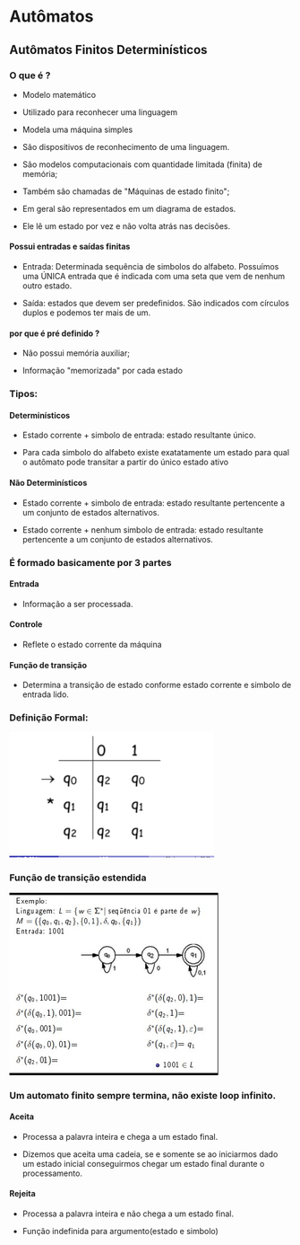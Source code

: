 # Autômatos

## Autômatos Finitos Determinísticos

### O que é ?

- Modelo matemático

-  Utilizado para reconhecer uma linguagem

-  Modela uma máquina simples

-  São dispositivos de reconhecimento de uma linguagem.


-  São modelos computacionais com quantidade limitada (finita) de memória;

-  Também são chamadas de "Máquinas de estado finito";

- Em geral são representados em um diagrama de estados.

- Ele lê um estado por vez e não volta atrás nas decisões.

#### Possui entradas e saídas finitas

- Entrada: Determinada sequência de simbolos do alfabeto. Possuímos uma ÚNICA entrada que é indicada com uma seta que vem de nenhum outro estado.

- Saída: estados que devem ser predefinidos. São indicados com círculos duplos e podemos ter mais de um.

#### por que é pré definido ?

- Não possui memória auxiliar;

- Informação "memorizada" por cada estado

### Tipos:

#### Determinísticos

- Estado corrente + simbolo de entrada: estado resultante único.

- Para cada simbolo do alfabeto existe exatatamente um estado para qual o autômato pode transitar a partir do único estado ativo

#### Não Determinísticos

- Estado corrente + simbolo de entrada: estado resultante pertencente a um conjunto de estados alternativos.

- Estado corrente + nenhum simbolo de entrada: estado resultante pertencente a um conjunto de estados alternativos.

### É formado basicamente por 3 partes

#### Entrada

- Informação a ser processada.

#### Controle

- Reflete o estado corrente da máquina

#### Função de transição

- Determina a transição de estado conforme estado corrente e simbolo de entrada lido.

### Definição Formal:

<img src="Imagens/picture1.png" alt="Formula" />


### Função de transição estendida

<img src="Imagens/picture3.png" alt="Consumo palavra" />

### Um  automato finito sempre termina, não existe loop infinito.

#### Aceita

- Processa a palavra inteira e chega a um estado final.

- Dizemos que aceita uma cadeia, se e somente se ao iniciarmos dado um estado inicial conseguirmos chegar um estado final durante o processamento.

#### Rejeita

- Processa a palavra inteira e não chega a um estado final.
   
- Função indefinida para argumento(estado e simbolo)
